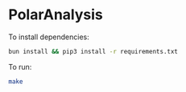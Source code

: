 # PolarAnalysis

To install dependencies:

```bash
bun install && pip3 install -r requirements.txt
```

To run:

```bash
make
```
